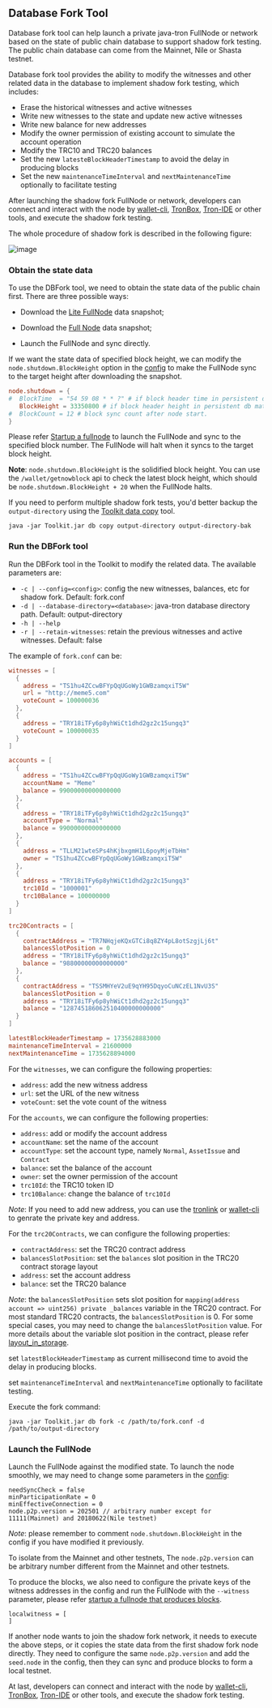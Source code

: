 ## Database Fork Tool
Database fork tool can help launch a private java-tron FullNode or network based on the state of public chain database to support shadow fork testing.
The public chain database can come from the Mainnet, Nile or Shasta testnet.

Database fork tool provides the ability to modify the witnesses and other related data in the database to
implement shadow fork testing, which includes:
- Erase the historical witnesses and active witnesses
- Write new witnesses to the state and update new active witnesses
- Write new balance for new addresses
- Modify the owner permission of existing account to simulate the account operation
- Modify the TRC10 and TRC20 balances
- Set the new `latesteBlockHeaderTimestamp` to avoid the delay in producing blocks
- Set the new `maintenanceTimeInterval` and `nextMaintenanceTime` optionally to facilitate testing

After launching the shadow fork FullNode or network,
developers can connect and interact with the node by [wallet-cli](https://tronprotocol.github.io/documentation-en/clients/wallet-cli/),
[TronBox](https://developers.tron.network/reference/what-is-tronbox), [Tron-IDE](https://developers.tron.network/docs/tron-ide) or other tools, and execute the shadow fork testing.

The whole procedure of shadow fork is described in the following figure:

![image](../../images/shadow-fork.png)

### Obtain the state data
To use the DBFork tool, we need to obtain the state data of the public chain first. There are three possible ways:

- Download the [Lite FullNode](https://tronprotocol.github.io/documentation-en/using_javatron/backup_restore/#lite-fullnode-data-snapshot) data snapshot;

- Download the [Full Node](https://tronprotocol.github.io/documentation-en/using_javatron/backup_restore/#fullnode-data-snapshot) data snapshot;

- Launch the FullNode and sync directly.

If we want the state data of specified block height, we can modify the `node.shutdown.BlockHeight` option in the [config](https://github.com/tronprotocol/tron-deployment/blob/master/main_net_config.conf) to make the FullNode sync to the target height after downloading the snapshot.
```conf
node.shutdown = {
#  BlockTime  = "54 59 08 * * ?" # if block header time in persistent db matched.
   BlockHeight = 33350800 # if block header height in persistent db matched.
#  BlockCount = 12 # block sync count after node start.
}
```

Please refer [Startup a fullnode](https://tronprotocol.github.io/documentation-en/using_javatron/installing_javatron/#startup-a-fullnode) to launch the FullNode and sync to the specified block number. The FullNode will halt when it syncs to the target block height.

**Note**: `node.shutdown.BlockHeight` is the solidified block height. You can use the `/wallet/getnowblock` api to check the latest block height, which should be `node.shutdown.BlockHeight + 20` when the FullNode halts.

If you need to perform multiple shadow fork tests, you'd better backup the `output-directory` using the [Toolkit data copy](https://tronprotocol.github.io/documentation-en/using_javatron/toolkit/#data-copy) tool.
```shell
java -jar Toolkit.jar db copy output-directory output-directory-bak
```

### Run the DBFork tool
Run the DBFork tool in the Toolkit to modify the related data. The available parameters are:
- `-c | --config=<config>`: config the new witnesses, balances, etc for shadow
  fork. Default: fork.conf
- `-d | --database-directory=<database>`: java-tron database directory path. Default: output-directory
- `-h | --help`
- `-r | --retain-witnesses`: retain the previous witnesses and active witnesses. Default: false

The example of `fork.conf` can be:

```conf
witnesses = [
  {
    address = "TS1hu4ZCcwBFYpQqUGoWy1GWBzamqxiT5W"
    url = "http://meme5.com"
    voteCount = 100000036
  },
  {
    address = "TRY18iTFy6p8yhWiCt1dhd2gz2c15ungq3"
    voteCount = 100000035
  }
]

accounts = [
  {
    address = "TS1hu4ZCcwBFYpQqUGoWy1GWBzamqxiT5W"
    accountName = "Meme"
    balance = 99000000000000000
  },
  {
    address = "TRY18iTFy6p8yhWiCt1dhd2gz2c15ungq3"
    accountType = "Normal"
    balance = 99000000000000000
  },
  {
    address = "TLLM21wteSPs4hKjbxgmH1L6poyMjeTbHm"
    owner = "TS1hu4ZCcwBFYpQqUGoWy1GWBzamqxiT5W"
  },
  {
    address = "TRY18iTFy6p8yhWiCt1dhd2gz2c15ungq3"
    trc10Id = "1000001"
    trc10Balance = 100000000
  }
]

trc20Contracts = [
  {
    contractAddress = "TR7NHqjeKQxGTCi8q8ZY4pL8otSzgjLj6t"
    balancesSlotPosition = 0
    address = "TRY18iTFy6p8yhWiCt1dhd2gz2c15ungq3"
    balance = "98800000000000000"
  },
  {
    contractAddress = "TSSMHYeV2uE9qYH95DqyoCuNCzEL1NvU3S"
    balancesSlotPosition = 0
    address = "TRY18iTFy6p8yhWiCt1dhd2gz2c15ungq3"
    balance = "128745186062510400000000000"
  }
]

latestBlockHeaderTimestamp = 1735628883000
maintenanceTimeInterval = 21600000
nextMaintenanceTime = 1735628894000
```

For the `witnesses`, we can configure the following properties:
- `address`: add the new witness address
- `url`: set the URL of the new witness
- `voteCount`: set the vote count of the witness

For the `accounts`, we can configure the following properties:
- `address`:  add or modify the account address
- `accountName`: set the name of the account
- `accountType`: set the account type, namely `Normal`, `AssetIssue` and `Contract`
- `balance`: set the balance of the account
- `owner`: set the owner permission of the account
- `trc10Id`: the TRC10 token ID
- `trc10Balance`: change the balance of `trc10Id`

*Note*: If you need to add new address, you can use the [tronlink](https://www.tronlink.org/) or [wallet-cli](https://github.com/tronprotocol/wallet-cli?tab=readme-ov-file#account-related-commands) to genrate the private key and address.

For the `trc20Contracts`, we can configure the following properties:
- `contractAddress`: set the TRC20 contract address
- `balancesSlotPosition`: set the `balances` slot position in the TRC20 contract storage layout
- `address`: set the account address
- `balance`: set the TRC20 balance

*Note*: the `balancesSlotPosition` sets slot position for
`mapping(address account => uint256) private _balances` variable in the TRC20 contract.
For most standard TRC20 contracts, the `balancesSlotPosition` is 0. For some special cases,
you may need to change the `balancesSlotPosition` value. For more details about the variable slot position
in the contract, please refer [layout_in_storage](https://docs.soliditylang.org/en/latest/internals/layout_in_storage.html).

set `latestBlockHeaderTimestamp` as current millisecond time to avoid the delay in producing blocks.

set `maintenanceTimeInterval` and `nextMaintenanceTime` optionally to facilitate testing.

Execute the fork command:
```shell script
java -jar Toolkit.jar db fork -c /path/to/fork.conf -d /path/to/output-directory
```

### Launch the FullNode
Launch the FullNode against the modified state. To launch the node smoothly, we may need to change some parameters in the [config](https://github.com/tronprotocol/tron-deployment/blob/master/main_net_config.conf):
```config
needSyncCheck = false
minParticipationRate = 0
minEffectiveConnection = 0
node.p2p.version = 202501 // arbitrary number except for 11111(Mainnet) and 20180622(Nile testnet)
```
*Note*: please remember to comment `node.shutdown.BlockHeight` in the config if you have modified it previously.

To isolate from the Mainnet and other testnets, The `node.p2p.version` can be arbitrary number different from the Mainnet and other testnets.

To produce the blocks, we also need to configure the private keys of the witness addresses in the config and run the FullNode with the `--witness` parameter, please refer [startup a fullnode that produces blocks](https://tronprotocol.github.io/documentation-en/using_javatron/installing_javatron/#startup-a-fullnode-that-produces-blocks).
```config
localwitness = [
]
```

If another node wants to join the shadow fork network, it needs to execute the above steps, or it copies the state data from the first shadow fork node directly. They need to configure the same `node.p2p.version` and add the `seed.node` in the config, then they can sync and produce blocks to form a local testnet.

At last, developers can connect and interact with the node by [wallet-cli](https://tronprotocol.github.io/documentation-en/clients/wallet-cli/),
[TronBox](https://developers.tron.network/reference/what-is-tronbox), [Tron-IDE](https://developers.tron.network/docs/tron-ide) or other tools, and execute the shadow fork testing.
